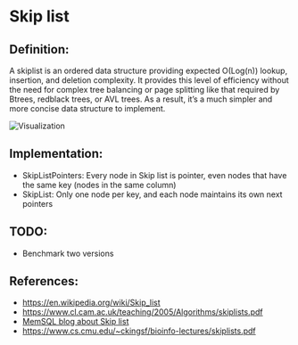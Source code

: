 # Skip list

## Definition:

A skiplist is an ordered data structure providing expected O(Log(n)) lookup, insertion, and deletion complexity. It provides this level of efficiency without the need for complex tree balancing or page splitting like that required by Btrees, redblack trees, or AVL trees. As a result, it’s a much simpler and more concise data structure to implement.

![Visualization](https://upload.wikimedia.org/wikipedia/commons/thumb/8/86/Skip_list.svg/800px-Skip_list.svg.png "Skip list")

## Implementation:
- SkipListPointers: Every node in Skip list is pointer, even nodes that have the same key (nodes in the same column)
- SkipList: Only one node per key, and each node maintains its own next pointers

## TODO:
- Benchmark two versions

## References:
- https://en.wikipedia.org/wiki/Skip_list
- https://www.cl.cam.ac.uk/teaching/2005/Algorithms/skiplists.pdf
- [MemSQL blog about Skip list](https://www.memsql.com/blog/what-is-skiplist-why-skiplist-index-for-memsql/#:~:text=MemSQL's%20skiplist%20employs%20a%20novel,particular%20node%2C%20of%20the%20skiplist.)
- https://www.cs.cmu.edu/~ckingsf/bioinfo-lectures/skiplists.pdf